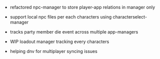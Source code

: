 - refactored npc-manager to store player-app relations in manager only
- support local npc files per each characters using characterselect-manager
- tracks party member die event across multiple app-managers

- WIP loadout manager tracking every characters
- helping dnv for multiplayer syncing issues
